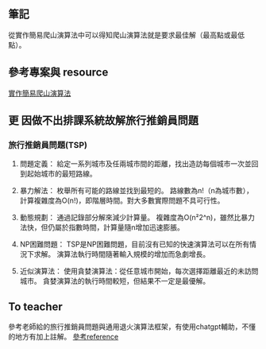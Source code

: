 ## 筆記
從實作簡易爬山演算法中可以得知爬山演算法就是要求最佳解（最高點或最低點）。

## 參考專案與 resource
[實作簡易爬山演算法](https://github.com/ccc112b/py2cs/blob/master/03-人工智慧/02-優化算法/01-傳統優化方法/01-優化/01-爬山演算法/01-單變數函數的爬山/實作：簡易爬山演算法.md)

## 更 因做不出排課系統故解旅行推銷員問題
### 旅行推銷員問題(TSP)
1. 問題定義：
給定一系列城市及任兩城市間的距離，找出造訪每個城市一次並回到起始城市的最短路線。

2. 暴力解法：
枚舉所有可能的路線並找到最短的。
路線數為n!（n為城市數），計算複雜度為O(n!)，即階層時間。對大多數實際問題不具可行性。

3. 動態規劃：
通過記錄部分解來減少計算量。
複雜度為O(n²2^n)，雖然比暴力法快，但仍屬於指數時間，計算量隨n增加迅速膨脹。

4. NP困難問題：
TSP是NP困難問題，目前沒有已知的快速演算法可以在所有情況下求解。
演算法執行時間隨著輸入規模的增加而急劇增長。

5. 近似演算法：
使用貪婪演算法：從任意城市開始，每次選擇距離最近的未訪問城市。
貪婪演算法的執行時間較短，但結果不一定是最優解。

## To teacher
參考老師給的旅行推銷員問題與通用退火演算法框架，有使用chatgpt輔助，不懂的地方有加上註解。
[參考reference](https://ithelp.ithome.com.tw/articles/10279620)
